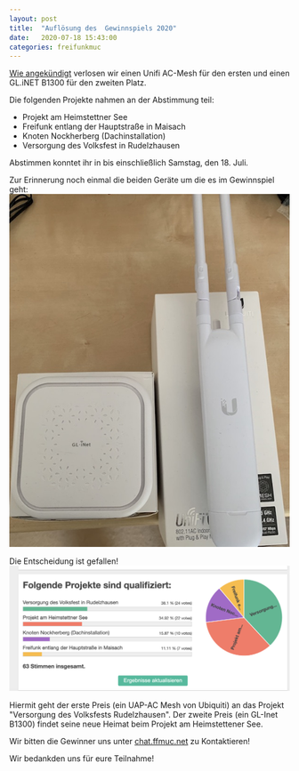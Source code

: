 ```yaml
---
layout: post
title:  "Auflösung des  Gewinnspiels 2020"
date:   2020-07-18 15:43:00
categories: freifunkmuc
---
```


 [Wie angekündigt](/freifunkmuc/2020/02/28/gewinnspiel/) verlosen wir einen Unifi AC-Mesh für den ersten und einen GL.iNET B1300 für den zweiten Platz.

Die folgenden Projekte nahmen an der Abstimmung teil:
  - Projekt am Heimstettner See
  - Freifunk entlang der Hauptstraße in Maisach
  - Knoten Nockherberg (Dachinstallation)
  - Versorgung des Volksfest in Rudelzhausen

Abstimmen konntet ihr in bis einschließlich Samstag, den 18. Juli.

Zur Erinnerung noch einmal die beiden Geräte um die es im Gewinnspiel geht:
![UAP-AC-M / GL.Inet B1300](/assets/gewinnspiel-2020.jpg)

Die Entscheidung ist gefallen!
![ergebniss](/assets/gewinnspiel-2020-aufloesung.png)

Hiermit geht der erste Preis (ein UAP-AC Mesh von Ubiquiti) an das Projekt "Versorgung des Volksfests Rudelzhausen".
Der zweite Preis (ein GL-Inet B1300) findet seine neue Heimat beim Projekt am Heimstettener See.

Wir bitten die Gewinner uns unter [chat.ffmuc.net](https://chat.ffmuc.net/) zu Kontaktieren!


Wir bedankden uns für eure Teilnahme!
